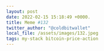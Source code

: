 ```yaml
---
layout: post
date: 2022-02-15 15:18:49 +0000.
title: Meme #132
twitter_author: "@coldbitwallet"
local_file: /assets/images/132.jpeg
tags: my-stack bitcoin-price-action
---
```

